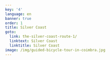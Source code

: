 ```yaml
---
key: '4'
language: en
banner: true
order: 1
title: Silver Coast
goto:
  link: the-silver-coast-route-1/
  linktext: Silver Coast
  linktitle: Silver Coast
image: /img/guided-bicycle-tour-in-coimbra.jpg
---
```



